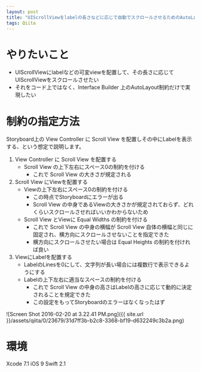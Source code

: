 ```yaml
---
layout: post
title: "UIScrollViewをlabelの長さなどに応じで自動でスクロールさせるためのAutoLayout制約"
tags: Qiita
---
```


# やりたいこと
- UIScrollViewにlabelなどの可変viewを配置して、その長さに応じてUIScrollViewをスクロールさせたい
- それをコード上ではなく、Interface Builder 上のAutoLayout制約だけで実現したい



# 制約の指定方法

Storyboard上の View Controller に Scroll View を配置しその中にLabelを表示する、という想定で説明します。

1. View Controller に Scroll View を配置する
    - Scroll View の上下左右にスペース0の制約を付ける
        - これで Scroll View の大きさが規定される
1. Scroll View にViewを配置する
    - Viewの上下左右にスペース0の制約を付ける
        - この時点でStoryboardにエラーが出る
        - Scroll View の中身であるViewの大きさかが規定されておらず、どれくらいスクロールさせればいいかわからないため
    - Scroll View とViewに Equal Widths の制約を付ける
        - これで Scroll View の中身の横幅が Scroll View 自体の横幅と同じに固定され、横方向にスクロールさせないことを指定できた
        - 横方向にスクロールさせたい場合は Equal Heights の制約を付ければ良い
1. ViewにLabelを配置する
    - LabelのLinesを0にして、文字列が長い場合には複数行で表示できるようにする
    - Labelの上下左右に適当なスペースの制約を付ける
        - これで Scroll View の中身の高さはLabelの高さに応じて動的に決定されることを規定できた
        - この設定をもってStoryboardのエラーはなくなったはず


![Screen Shot 2016-02-20 at 3.22.41 PM.png]({{ site.url }}/assets/qiita/0/23679/31d7ff3b-b2c8-3368-bf19-d632249c3b2a.png)


# 環境
Xcode 7.1 
iOS 9
Swift 2.1
